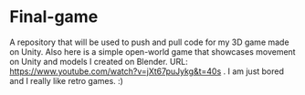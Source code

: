 # Final-game
A repository that will be used to push and pull code for my 3D game made on Unity.
Also here is a simple open-world game that showcases movement on Unity and models I created on Blender. URL: https://www.youtube.com/watch?v=jXt67puJykg&t=40s .
I am just bored and I really like retro games. :)
